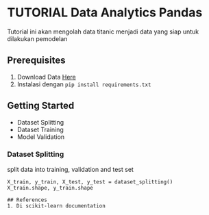 # TUTORIAL Data Analytics Pandas

Tutorial ini akan mengolah data titanic menjadi data yang siap untuk dilakukan pemodelan

## Prerequisites

1. Download Data [Here](https://www.kaggle.com/datasets/brendan45774/test-file)
2. Instalasi dengan `pip install requirements.txt`

## Getting Started
- Dataset Splitting
- Dataset Training
- Model Validation

### Dataset Splitting
split data into training, validation and test set

```code
X_train, y_train, X_test, y_test = dataset_splitting()
X_train.shape, y_train.shape

## References
1. Di scikit-learn documentation

